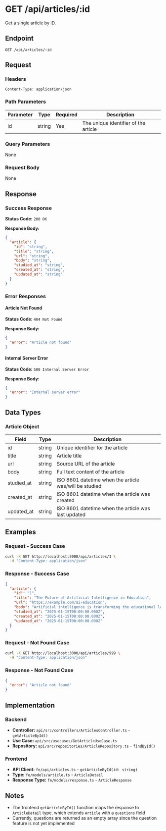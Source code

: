 # GET /api/articles/:id

Get a single article by ID.

## Endpoint

```
GET /api/articles/:id
```

## Request

### Headers

```
Content-Type: application/json
```

### Path Parameters

| Parameter | Type | Required | Description |
|-----------|------|----------|-------------|
| id | string | Yes | The unique identifier of the article |

### Query Parameters

None

### Request Body

None

## Response

### Success Response

**Status Code:** `200 OK`

**Response Body:**

```json
{
  "article": {
    "id": "string",
    "title": "string",
    "url": "string",
    "body": "string",
    "studied_at": "string",
    "created_at": "string",
    "updated_at": "string"
  }
}
```

### Error Responses

#### Article Not Found

**Status Code:** `404 Not Found`

**Response Body:**

```json
{
  "error": "Article not found"
}
```

#### Internal Server Error

**Status Code:** `500 Internal Server Error`

**Response Body:**

```json
{
  "error": "Internal server error"
}
```

## Data Types

### Article Object

| Field | Type | Description |
|-------|------|-------------|
| id | string | Unique identifier for the article |
| title | string | Article title |
| url | string | Source URL of the article |
| body | string | Full text content of the article |
| studied_at | string | ISO 8601 datetime when the article was/will be studied |
| created_at | string | ISO 8601 datetime when the article was created |
| updated_at | string | ISO 8601 datetime when the article was last updated |

## Examples

### Request - Success Case

```bash
curl -X GET http://localhost:3000/api/articles/1 \
  -H "Content-Type: application/json"
```

### Response - Success Case

```json
{
  "article": {
    "id": "1",
    "title": "The Future of Artificial Intelligence in Education",
    "url": "https://example.com/ai-education",
    "body": "Artificial intelligence is transforming the educational landscape in unprecedented ways. From personalized learning experiences to automated grading systems, AI is making education more accessible and effective for students worldwide.",
    "studied_at": "2025-01-15T00:00:00.000Z",
    "created_at": "2025-01-15T00:00:00.000Z",
    "updated_at": "2025-01-15T00:00:00.000Z"
  }
}
```

### Request - Not Found Case

```bash
curl -X GET http://localhost:3000/api/articles/999 \
  -H "Content-Type: application/json"
```

### Response - Not Found Case

```json
{
  "error": "Article not found"
}
```

## Implementation

### Backend

- **Controller:** `api/src/controllers/ArticlesController.ts` - `getArticleById()`
- **Use Case:** `api/src/usecases/GetArticleUseCase.ts`
- **Repository:** `api/src/repositories/ArticleRepository.ts` - `findById()`

### Frontend

- **API Client:** `fe/api/articles.ts` - `getArticleById(id: string)`
- **Type:** `fe/models/article.ts` - `ArticleDetail`
- **Response Type:** `fe/models/response.ts` - `ArticleResponse`

## Notes

- The frontend `getArticleById()` function maps the response to `ArticleDetail` type, which extends `Article` with a `questions` field
- Currently, questions are returned as an empty array since the question feature is not yet implemented
